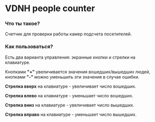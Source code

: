 # VDNH people counter

### Что ты такое?

Счетчик для проверки работы камер подсчета посетителей.

### Как пользоваться?

Есть два варианта управления: экранные кнопки и стрелки на клавиатуре.

Кнопками **"+"** увеличивается значения вошедших/вышедших людей, кнопками **"-"** можно уменьшить эти значения в случае ошибки.

**Стрелка вверх** на клавиатуре - увеличивает число вошедших.

**Стрелка влево** на клавиатуре - уменьшает число вошедших.

**Стрелка вниз** на клавиатуре - увеличивает число вышедших.

**Стрелка вправо** на клавиатуре - уменьшает число вышедших.